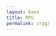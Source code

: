 ```yaml
---
layout: base
title: RPG
permalink: /rpg/
---
```


<canvas id='gameCanvas'></canvas>

<script type="module">
    import GameControl from '{{site.baseurl}}/assets/js/rpg/GameControl.js';

    // Background data
    const image_src = "{{site.baseurl}}/images/rpg/coral_reef.jpg";
    const image_data = {
        pixels: {height: 580, width: 1038}
    };
    const image = {src: image_src, data: image_data};

    // Turtle sprite data
    const turtle_src = "{{site.baseurl}}/images/rpg/turtle.png";
    const fish_src = "{{site.baseurl}}/images/rpg/fishies.png"
    const turtle_data = {
        SCALE_FACTOR: 10,
        STEP_FACTOR: 1000,
        ANIMATION_RATE: 100,
        pixels: {height: 280, width: 256},
        orientation: {rows: 4, columns: 3 },
        down: {row: 0, start: 0, columns: 3 },
        left: {row: 1, start: 0, columns: 3 },
        right: {row: 2, start: 0, columns: 3 },
        up: {row: 3, start: 0, columns: 3 },
    };
    const fish_data = {
        SCALE_FACTOR: 8,
        STEP_FACTOR: 1000,
        ANIMATION_RATE: 100,
        pixels: {height: 128, width: 97},
        orientation: {rows: 4, columns: 3 },
        down: {row: 0, start: 0, columns: 3 },
        left: {row: 1, start: 0, columns: 3 },
        right: {row: 2, start: 0, columns: 3 },
        up: {row: 3, start: 0, columns: 3 },
    };
    const sprite = {src: turtle_src, data: turtle_data};
    const sprite2 = {src: fish_src, data: fish_data};

    // Seaweed sprite data
    const seaweed_src = "{{site.baseurl}}/images/rpg/Seaweed.png";
    const seaweed_data = {
        SCALE_FACTOR: 10,    
        pixels: { height: 66, width: 59 },
    };
    const seaweed = { src: seaweed_src, data: seaweed_data };


    // Assets for game
    const assets = { image: image, sprite: sprite, sprite2: sprite2, seaweed: seaweed};

    // Start game engine
    GameControl.start(assets);
</script>
